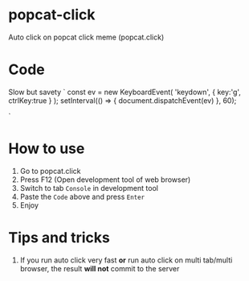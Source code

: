 # popcat-click
Auto click on popcat click meme (popcat.click)

# Code
Slow but savety
`
const ev = new KeyboardEvent(
  'keydown',
  {
    key:'g',
    ctrlKey:true
  }
);
setInterval(() => {
  document.dispatchEvent(ev)
}, 60);

`

# How to use
1. Go to popcat.click
2. Press F12 (Open development tool of web browser)
3. Switch to tab `Console` in development tool
4. Paste the `Code` above and press `Enter`
5. Enjoy

# Tips and tricks
1. If you run auto click very fast **or** run auto click on multi tab/multi browser, the result **will not** commit to the server
